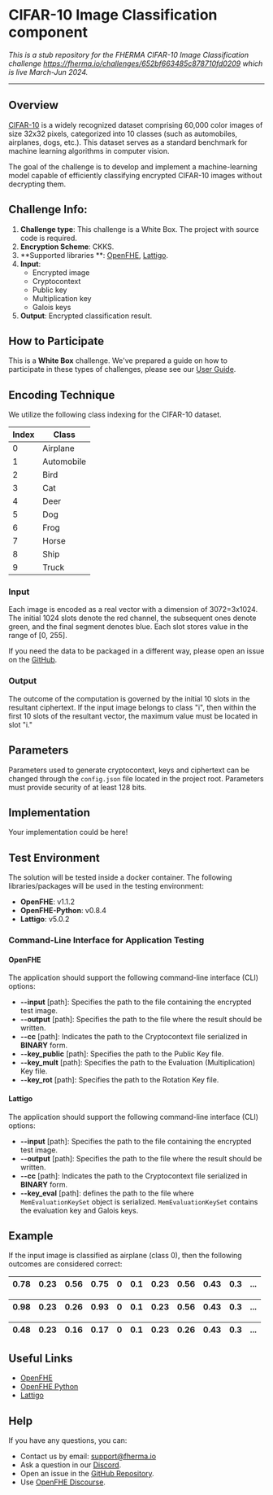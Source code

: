 # CIFAR-10 Image Classification component

*This is a stub repository for the FHERMA CIFAR-10 Image Classification
challenge https://fherma.io/challenges/652bf663485c878710fd0209 which is live March-Jun 2024.*

---

## Overview

[CIFAR-10](https://www.cs.toronto.edu/~kriz/cifar.html) is a widely recognized dataset comprising 60,000 color images of
size 32x32 pixels, categorized into 10 classes (such as automobiles, airplanes, dogs, etc.).
This dataset serves as a standard benchmark for machine learning algorithms in computer vision.

The goal of the challenge is to develop and implement a machine-learning model capable of efficiently classifying
encrypted CIFAR-10 images without decrypting them.

## Challenge Info:

1. **Challenge type**: This challenge is a White Box.
   The project with source code is required.
2. **Encryption Scheme**: CKKS.
3. **Supported libraries
   **: [OpenFHE](https://github.com/openfheorg/openfhe-development), [Lattigo](https://github.com/tuneinsight/lattigo).
4. **Input**:
    - Encrypted image
    - Cryptocontext
    - Public key
    - Multiplication key
    - Galois keys
5. **Output**: Encrypted classification result.

## How to Participate

This is a **White Box** challenge.
We've prepared a guide on how to participate in these types of challenges, please see
our [User Guide](https://fherma.io/how_it_works).

## Encoding Technique

We utilize the following class indexing for the CIFAR-10 dataset.

| Index | Class      | 
|-------|------------| 
| 0     | Airplane   |
| 1     | Automobile |
| 2     | Bird       |
| 3     | Cat        |
| 4     | Deer	      |
| 5     | Dog        |
| 6     | Frog       |
| 7     | Horse      |
| 8     | Ship       |
| 9     | Truck      |

### Input

Each image is encoded as a real vector with a dimension of 3072=3x1024.
The initial 1024 slots denote the red channel, the subsequent ones denote green, and the final segment denotes blue.
Each slot stores value in the range of [0, 255].

If you need the data to be packaged in a different way, please open an issue on
the [GitHub](https://github.com/Fherma-challenges/cifar-10).

### Output

The outcome of the computation is governed by the initial 10 slots in the resultant ciphertext.
If the input image belongs to class "i", then within the first 10 slots of the resultant vector, the maximum value must
be located in slot "i."

## Parameters

Parameters used to generate cryptocontext, keys and ciphertext can be changed through the `config.json` file located in
the project root.
Parameters must provide security of at least 128 bits.

## Implementation

Your implementation could be here!

## Test Environment

The solution will be tested inside a docker container.
The following libraries/packages will be used in the testing environment:

- **OpenFHE**: v1.1.2
- **OpenFHE-Python**: v0.8.4
- **Lattigo**: v5.0.2

### Command-Line Interface for Application Testing

#### OpenFHE

The application should support the following command-line interface (CLI) options:

- **--input** [path]: Specifies the path to the file containing the encrypted test image.
- **--output** [path]: Specifies the path to the file where the result should be written.
- **--cc** [path]: Indicates the path to the Cryptocontext file serialized in **BINARY** form.
- **--key_public** [path]: Specifies the path to the Public Key file.
- **--key_mult** [path]: Specifies the path to the Evaluation (Multiplication) Key file.
- **--key_rot** [path]: Specifies the path to the Rotation Key file.

#### Lattigo

The application should support the following command-line interface (CLI) options:

- **--input** [path]: Specifies the path to the file containing the encrypted test image.
- **--output** [path]: Specifies the path to the file where the result should be written.
- **--cc** [path]: Indicates the path to the Cryptocontext file serialized in **BINARY** form.
- **--key_eval** [path]: defines the path to the file where `MemEvaluationKeySet` object is
  serialized. `MemEvaluationKeySet` contains the evaluation key and Galois keys.

## Example

If the input image is classified as airplane (class 0), then the following outcomes are considered correct:

| 0.78 | 0.23 | 0.56 | 0.75 | 0 | 0.1 | 0.23 | 0.56 | 0.43 | 0.3 | ... |
|------|------|------|------|---|-----|------|------|------|-----|-----|

| 0.98 | 0.23 | 0.26 | 0.93 | 0 | 0.1 | 0.23 | 0.56 | 0.43 | 0.3 | ... |
|------|------|------|------|---|-----|------|------|------|-----|-----|

| 0.48 | 0.23 | 0.16 | 0.17 | 0 | 0.1 | 0.23 | 0.26 | 0.43 | 0.3 | ... |
|------|------|------|------|---|-----|------|------|------|-----|-----|

## Useful Links

* [OpenFHE](https://github.com/openfheorg/openfhe-development)
* [OpenFHE Python](https://github.com/openfheorg/openfhe-python)
* [Lattigo](https://github.com/tuneinsight/lattigo)

## Help

If you have any questions, you can:

* Contact us by email: support@fherma.io
* Ask a question in our [Discord](https://discord.gg/NfhXwyr9M5).
* Open an issue in the [GitHub Repository](https://github.com/Fherma-challenges/cifar-10).
* Use [OpenFHE Discourse](https://openfhe.discourse.group).

